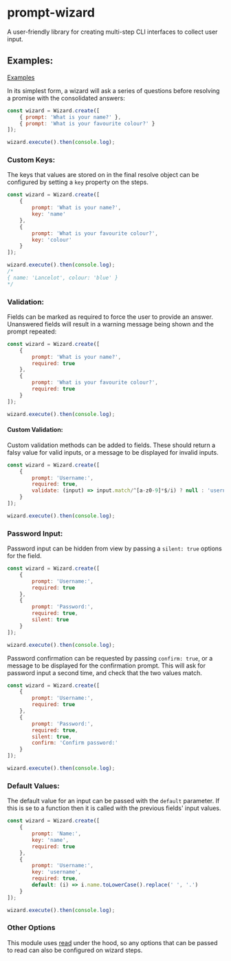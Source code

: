 # prompt-wizard

A user-friendly library for creating multi-step CLI interfaces to collect user input.

## Examples:

[Examples](./examples)

In its simplest form, a wizard will ask a series of questions before resolving a promise with the consolidated answers:

```javascript
const wizard = Wizard.create([
    { prompt: 'What is your name?' },
    { prompt: 'What is your favourite colour?' }
]);

wizard.execute().then(console.log);
```

### Custom Keys:

The keys that values are stored on in the final resolve object can be configured by setting a `key` property on the steps.

```javascript
const wizard = Wizard.create([
    {
        prompt: 'What is your name?',
        key: 'name'
    },
    {
        prompt: 'What is your favourite colour?',
        key: 'colour'
    }
]);

wizard.execute().then(console.log);
/*
{ name: 'Lancelot', colour: 'blue' }
*/
```

### Validation:

Fields can be marked as required to force the user to provide an answer. Unanswered fields will result in a warning message being shown and the prompt repeated:

```javascript
const wizard = Wizard.create([
    {
        prompt: 'What is your name?',
        required: true
    },
    {
        prompt: 'What is your favourite colour?',
        required: true
    }
]);

wizard.execute().then(console.log);
```

#### Custom Validation:

Custom validation methods can be added to fields. These should return a falsy value for valid inputs, or a message to be displayed for invalid inputs.

```javascript
const wizard = Wizard.create([
    {
        prompt: 'Username:',
        required: true,
        validate: (input) => input.match/^[a-z0-9]*$/i) ? null : 'username should contain only letters and numbers'
    }
]);

wizard.execute().then(console.log);
```

### Password Input:

Password input can be hidden from view by passing a `silent: true` options for the field.

```javascript
const wizard = Wizard.create([
    {
        prompt: 'Username:',
        required: true
    },
    {
        prompt: 'Password:',
        required: true,
        silent: true
    }
]);

wizard.execute().then(console.log);
```

Password confirmation can be requested by passing `confirm: true`, or a message to be displayed for the confirmation prompt. This will ask for password input a second time, and check that the two values match.

```javascript
const wizard = Wizard.create([
    {
        prompt: 'Username:',
        required: true
    },
    {
        prompt: 'Password:',
        required: true,
        silent: true,
        confirm: 'Confirm password:'
    }
]);

wizard.execute().then(console.log);
```

### Default Values:

The default value for an input can be passed with the `default` parameter. If this is se to a function then it is called with the previous fields' input values.

```javascript
const wizard = Wizard.create([
    {
        prompt: 'Name:',
        key: 'name',
        required: true
    },
    {
        prompt: 'Username:',
        key: 'username',
        required: true,
        default: (i) => i.name.toLowerCase().replace(' ', '.')
    }
]);

wizard.execute().then(console.log);
```

### Other Options

This module uses [read](https://www.npmjs.com/package/read) under the hood, so any options that can be passed to read can also be configured on wizard steps.



